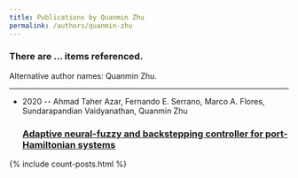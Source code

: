 ```yaml
---
title: Publications by Quanmin Zhu
permalink: /authors/quanmin-zhu
---
```


<h3 id="number-posts">There are ... items referenced.</h3>
<p id='info-authors'>Alternative author names: Quanmin Zhu.</p>
<hr />
<ul class="post-list">
<li><span class='post-meta'>2020 -- Ahmad Taher Azar, Fernando E. Serrano, Marco A. Flores, Sundarapandian Vaidyanathan, Quanmin Zhu</span><h3><a class='post-link' href="{{ site.baseurl }}/adaptive-neural-fuzzy-and-backstepping-controller-for-port-hamiltonian-systems">Adaptive neural-fuzzy and backstepping controller for port-Hamiltonian systems</a></h3></li>

</ul>
{% include count-posts.html %}
